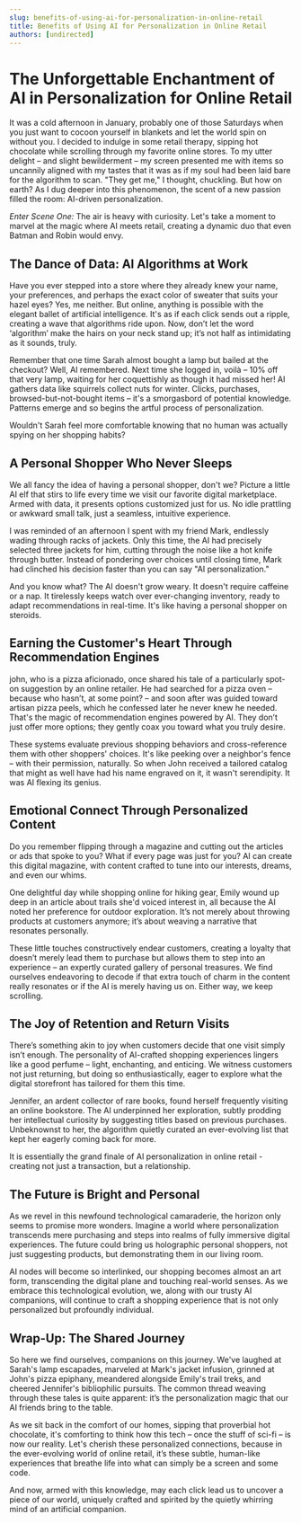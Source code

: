 ```yaml
---
slug: benefits-of-using-ai-for-personalization-in-online-retail
title: Benefits of Using AI for Personalization in Online Retail
authors: [undirected]
---
```



# The Unforgettable Enchantment of AI in Personalization for Online Retail

It was a cold afternoon in January, probably one of those Saturdays when you just want to cocoon yourself in blankets and let the world spin on without you. I decided to indulge in some retail therapy, sipping hot chocolate while scrolling through my favorite online stores. To my utter delight – and slight bewilderment – my screen presented me with items so uncannily aligned with my tastes that it was as if my soul had been laid bare for the algorithm to scan. "They get me," I thought, chuckling. But how on earth? As I dug deeper into this phenomenon, the scent of a new passion filled the room: AI-driven personalization.

*Enter Scene One:* The air is heavy with curiosity. Let's take a moment to marvel at the magic where AI meets retail, creating a dynamic duo that even Batman and Robin would envy.

## The Dance of Data: AI Algorithms at Work

Have you ever stepped into a store where they already knew your name, your preferences, and perhaps the exact color of sweater that suits your hazel eyes? Yes, me neither. But online, anything is possible with the elegant ballet of artificial intelligence. It's as if each click sends out a ripple, creating a wave that algorithms ride upon. Now, don’t let the word ‘algorithm’ make the hairs on your neck stand up; it’s not half as intimidating as it sounds, truly.

Remember that one time Sarah almost bought a lamp but bailed at the checkout? Well, AI remembered. Next time she logged in, voilà – 10% off that very lamp, waiting for her coquettishly as though it had missed her! AI gathers data like squirrels collect nuts for winter. Clicks, purchases, browsed-but-not-bought items – it's a smorgasbord of potential knowledge. Patterns emerge and so begins the artful process of personalization.

Wouldn't Sarah feel more comfortable knowing that no human was actually spying on her shopping habits?

## A Personal Shopper Who Never Sleeps

We all fancy the idea of having a personal shopper, don't we? Picture a little AI elf that stirs to life every time we visit our favorite digital marketplace. Armed with data, it presents options customized just for us. No idle prattling or awkward small talk, just a seamless, intuitive experience.

I was reminded of an afternoon I spent with my friend Mark, endlessly wading through racks of jackets. Only this time, the AI had precisely selected three jackets for him, cutting through the noise like a hot knife through butter. Instead of pondering over choices until closing time, Mark had clinched his decision faster than you can say "AI personalization."

And you know what? The AI doesn't grow weary. It doesn't require caffeine or a nap. It tirelessly keeps watch over ever-changing inventory, ready to adapt recommendations in real-time. It's like having a personal shopper on steroids.

## Earning the Customer's Heart Through Recommendation Engines

john, who is a pizza aficionado, once shared his tale of a particularly spot-on suggestion by an online retailer. He had searched for a pizza oven – because who hasn’t, at some point? – and soon after was guided toward artisan pizza peels, which he confessed later he never knew he needed. That's the magic of recommendation engines powered by AI. They don’t just offer more options; they gently coax you toward what you truly desire.

These systems evaluate previous shopping behaviors and cross-reference them with other shoppers' choices. It's like peeking over a neighbor's fence – with their permission, naturally. So when John received a tailored catalog that might as well have had his name engraved on it, it wasn't serendipity. It was AI flexing its genius.

## Emotional Connect Through Personalized Content

Do you remember flipping through a magazine and cutting out the articles or ads that spoke to you? What if every page was just for you? AI can create this digital magazine, with content crafted to tune into our interests, dreams, and even our whims.

One delightful day while shopping online for hiking gear, Emily wound up deep in an article about trails she'd voiced interest in, all because the AI noted her preference for outdoor exploration. It’s not merely about throwing products at customers anymore; it’s about weaving a narrative that resonates personally.

These little touches constructively endear customers, creating a loyalty that doesn’t merely lead them to purchase but allows them to step into an experience – an expertly curated gallery of personal treasures. We find ourselves endeavoring to decode if that extra touch of charm in the content really resonates or if the AI is merely having us on. Either way, we keep scrolling.

## The Joy of Retention and Return Visits

There’s something akin to joy when customers decide that one visit simply isn’t enough. The personality of AI-crafted shopping experiences lingers like a good perfume – light, enchanting, and enticing. We witness customers not just returning, but doing so enthusiastically, eager to explore what the digital storefront has tailored for them this time.

Jennifer, an ardent collector of rare books, found herself frequently visiting an online bookstore. The AI underpinned her exploration, subtly prodding her intellectual curiosity by suggesting titles based on previous purchases. Unbeknownst to her, the algorithm quietly curated an ever-evolving list that kept her eagerly coming back for more.

It is essentially the grand finale of AI personalization in online retail - creating not just a transaction, but a relationship.

## The Future is Bright and Personal

As we revel in this newfound technological camaraderie, the horizon only seems to promise more wonders. Imagine a world where personalization transcends mere purchasing and steps into realms of fully immersive digital experiences. The future could bring us holographic personal shoppers, not just suggesting products, but demonstrating them in our living room.

AI nodes will become so interlinked, our shopping becomes almost an art form, transcending the digital plane and touching real-world senses. As we embrace this technological evolution, we, along with our trusty AI companions, will continue to craft a shopping experience that is not only personalized but profoundly individual.

## Wrap-Up: The Shared Journey

So here we find ourselves, companions on this journey. We've laughed at Sarah's lamp escapades, marveled at Mark's jacket infusion, grinned at John's pizza epiphany, meandered alongside Emily's trail treks, and cheered Jennifer's bibliophilic pursuits. The common thread weaving through these tales is quite apparent: it’s the personalization magic that our AI friends bring to the table.

As we sit back in the comfort of our homes, sipping that proverbial hot chocolate, it's comforting to think how this tech – once the stuff of sci-fi – is now our reality. Let's cherish these personalized connections, because in the ever-evolving world of online retail, it’s these subtle, human-like experiences that breathe life into what can simply be a screen and some code. 

And now, armed with this knowledge, may each click lead us to uncover a piece of our world, uniquely crafted and spirited by the quietly whirring mind of an artificial companion.